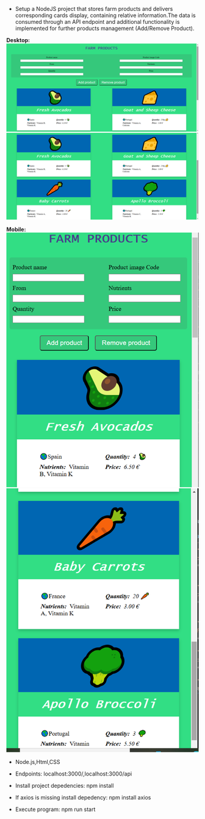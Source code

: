 - Setup a NodeJS project that stores farm products and delivers corresponding cards display, containing relative information.The data is consumed through an API endpoint and additional functionality is implemented for further products management (Add/Remove Product).

**Desktop:** 
![Desktop page sample ](https://github.com/pagoulid/Farm/blob/main/display/desktop.png)
![Desktop page sample ](https://github.com/pagoulid/Farm/blob/main/display/desktop_1.png)

**Mobile:** 
![Mobile page sample ](https://github.com/pagoulid/Farm/blob/main/display/mobile.png)
![Mobile page sample ](https://github.com/pagoulid/Farm/blob/main/display/mobile_1.png)
- Node.js,Html,CSS

- Endpoints: localhost:3000/,localhost:3000/api

- Install project depedencies: npm install
- If axios is missing install depedency: npm install axios

- Execute program: npm run start 
